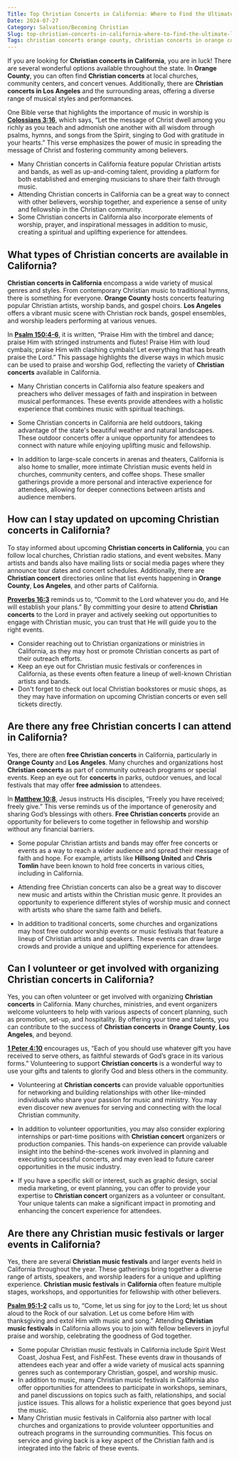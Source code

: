 ```yaml
---
Title: Top Christian Concerts in California: Where to Find the Ultimate Live Worship Experiences
Date: 2024-07-27
Category: Salvation/Becoming Christian
Slug: top-christian-concerts-in-california-where-to-find-the-ultimate-live-worship-experiences
Tags: christian concerts orange county, christian concerts in orange county, christian concerts orange county ca, christian concerts in los angeles area, christian concerts in la, christian concerts bay area, christian concerts in california, christian concerts los angeles, christian concerts california, salvation, becoming christian
---
```

If you are looking for **Christian concerts in California**, you are in luck! There are several wonderful options available throughout the state. In **Orange County**, you can often find **Christian concerts** at local churches, community centers, and concert venues. Additionally, there are **Christian concerts in Los Angeles** and the surrounding areas, offering a diverse range of musical styles and performances.

One Bible verse that highlights the importance of music in worship is **[Colossians 3:16](https://www.bibleref.com/Colossians/3/Colossians-3-16.html)**, which says, “Let the message of Christ dwell among you richly as you teach and admonish one another with all wisdom through psalms, hymns, and songs from the Spirit, singing to God with gratitude in your hearts.” This verse emphasizes the power of music in spreading the message of Christ and fostering community among believers.

- Many Christian concerts in California feature popular Christian artists and bands, as well as up-and-coming talent, providing a platform for both established and emerging musicians to share their faith through music.
- Attending Christian concerts in California can be a great way to connect with other believers, worship together, and experience a sense of unity and fellowship in the Christian community.
- Some Christian concerts in California also incorporate elements of worship, prayer, and inspirational messages in addition to music, creating a spiritual and uplifting experience for attendees.


## What types of Christian concerts are available in California?

**Christian concerts in California** encompass a wide variety of musical genres and styles. From contemporary Christian music to traditional hymns, there is something for everyone. **Orange County** hosts concerts featuring popular Christian artists, worship bands, and gospel choirs. **Los Angeles** offers a vibrant music scene with Christian rock bands, gospel ensembles, and worship leaders performing at various venues.

In **[Psalm 150:4-6](https://www.bibleref.com/Psalm/150/Psalm-150-4.html)**, it is written, “Praise Him with the timbrel and dance; praise Him with stringed instruments and flutes! Praise Him with loud cymbals; praise Him with clashing cymbals! Let everything that has breath praise the Lord.” This passage highlights the diverse ways in which music can be used to praise and worship God, reflecting the variety of **Christian concerts** available in California.

- Many Christian concerts in California also feature speakers and preachers who deliver messages of faith and inspiration in between musical performances. These events provide attendees with a holistic experience that combines music with spiritual teachings.
  
- Some Christian concerts in California are held outdoors, taking advantage of the state's beautiful weather and natural landscapes. These outdoor concerts offer a unique opportunity for attendees to connect with nature while enjoying uplifting music and fellowship.
  
- In addition to large-scale concerts in arenas and theaters, California is also home to smaller, more intimate Christian music events held in churches, community centers, and coffee shops. These smaller gatherings provide a more personal and interactive experience for attendees, allowing for deeper connections between artists and audience members.


## How can I stay updated on upcoming Christian concerts in California?

To stay informed about upcoming **Christian concerts in California**, you can follow local churches, Christian radio stations, and event websites. Many artists and bands also have mailing lists or social media pages where they announce tour dates and concert schedules. Additionally, there are **Christian concert** directories online that list events happening in **Orange County**, **Los Angeles**, and other parts of California.

**[Proverbs 16:3](https://www.bibleref.com/Proverbs/16/Proverbs-16-3.html)** reminds us to, “Commit to the Lord whatever you do, and He will establish your plans.” By committing your desire to attend **Christian concerts** to the Lord in prayer and actively seeking out opportunities to engage with Christian music, you can trust that He will guide you to the right events.

- Consider reaching out to Christian organizations or ministries in California, as they may host or promote Christian concerts as part of their outreach efforts.
- Keep an eye out for Christian music festivals or conferences in California, as these events often feature a lineup of well-known Christian artists and bands.
- Don't forget to check out local Christian bookstores or music shops, as they may have information on upcoming Christian concerts or even sell tickets directly.


## Are there any free Christian concerts I can attend in California?

Yes, there are often **free Christian concerts** in California, particularly in **Orange County** and **Los Angeles**. Many churches and organizations host **Christian concerts** as part of community outreach programs or special events. Keep an eye out for **concerts** in parks, outdoor venues, and local festivals that may offer **free admission** to attendees.

In **[Matthew 10:8](https://www.bibleref.com/Matthew/10/Matthew-10-8.html)**, Jesus instructs His disciples, “Freely you have received; freely give.” This verse reminds us of the importance of generosity and sharing God’s blessings with others. **Free Christian concerts** provide an opportunity for believers to come together in fellowship and worship without any financial barriers.

- Some popular Christian artists and bands may offer free concerts or events as a way to reach a wider audience and spread their message of faith and hope. For example, artists like **Hillsong United** and **Chris Tomlin** have been known to hold free concerts in various cities, including in California.
  
- Attending free Christian concerts can also be a great way to discover new music and artists within the Christian music genre. It provides an opportunity to experience different styles of worship music and connect with artists who share the same faith and beliefs.

- In addition to traditional concerts, some churches and organizations may host free outdoor worship events or music festivals that feature a lineup of Christian artists and speakers. These events can draw large crowds and provide a unique and uplifting experience for attendees.


## Can I volunteer or get involved with organizing Christian concerts in California?

Yes, you can often volunteer or get involved with organizing **Christian concerts** in California. Many churches, ministries, and event organizers welcome volunteers to help with various aspects of concert planning, such as promotion, set-up, and hospitality. By offering your time and talents, you can contribute to the success of **Christian concerts** in **Orange County**, **Los Angeles**, and beyond.

**[1 Peter 4:10](https://www.bibleref.com/1-Peter/4/1-Peter-4-10.html)** encourages us, “Each of you should use whatever gift you have received to serve others, as faithful stewards of God’s grace in its various forms.” Volunteering to support **Christian concerts** is a wonderful way to use your gifts and talents to glorify God and bless others in the community.

- Volunteering at **Christian concerts** can provide valuable opportunities for networking and building relationships with other like-minded individuals who share your passion for music and ministry. You may even discover new avenues for serving and connecting with the local Christian community.

- In addition to volunteer opportunities, you may also consider exploring internships or part-time positions with **Christian concert** organizers or production companies. This hands-on experience can provide valuable insight into the behind-the-scenes work involved in planning and executing successful concerts, and may even lead to future career opportunities in the music industry.

- If you have a specific skill or interest, such as graphic design, social media marketing, or event planning, you can offer to provide your expertise to **Christian concert** organizers as a volunteer or consultant. Your unique talents can make a significant impact in promoting and enhancing the concert experience for attendees.


## Are there any Christian music festivals or larger events in California?

Yes, there are several **Christian music festivals** and larger events held in California throughout the year. These gatherings bring together a diverse range of artists, speakers, and worship leaders for a unique and uplifting experience. **Christian music festivals** in **California** often feature multiple stages, workshops, and opportunities for fellowship with other believers.

**[Psalm 95:1-2](https://www.bibleref.com/Psalm/95/Psalm-95-1.html)** calls us to, “Come, let us sing for joy to the Lord; let us shout aloud to the Rock of our salvation. Let us come before Him with thanksgiving and extol Him with music and song.” Attending **Christian music festivals** in California allows you to join with fellow believers in joyful praise and worship, celebrating the goodness of God together.

- Some popular Christian music festivals in California include Spirit West Coast, Joshua Fest, and FishFest. These events draw in thousands of attendees each year and offer a wide variety of musical acts spanning genres such as contemporary Christian, gospel, and worship music.
- In addition to music, many Christian music festivals in California also offer opportunities for attendees to participate in workshops, seminars, and panel discussions on topics such as faith, relationships, and social justice issues. This allows for a holistic experience that goes beyond just the music.
- Many Christian music festivals in California also partner with local churches and organizations to provide volunteer opportunities and outreach programs in the surrounding communities. This focus on service and giving back is a key aspect of the Christian faith and is integrated into the fabric of these events.
